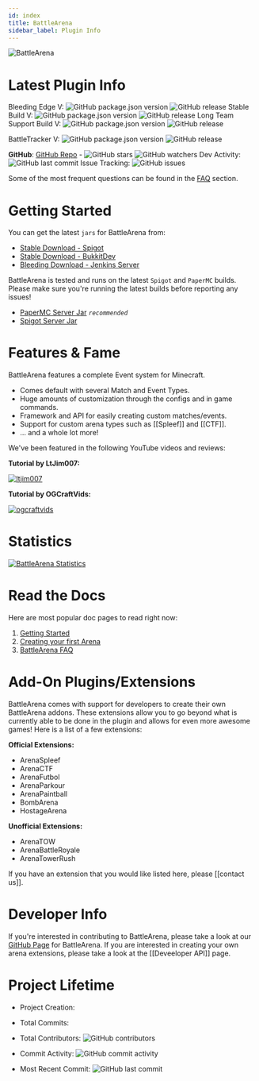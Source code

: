 ```yaml
---
id: index
title: BattleArena
sidebar_label: Plugin Info
---
```


![BattleArena](https://wiki.battleplugins.org/images/6/62/BATTLEARENA.png "BattleArena")

# Latest Plugin Info

Bleeding Edge V: ![GitHub package.json version](https://img.shields.io/github/package-json/v/battleplugins/battlearena.svg?style=flat-square) ![GitHub release](https://img.shields.io/github/release/battleplugins/battlearena.svg?style=flat-square) Stable Build V: ![GitHub package.json version](https://img.shields.io/github/package-json/v/battleplugins/battlearena.svg?style=flat-square) ![GitHub release](https://img.shields.io/github/release/battleplugins/battlearena.svg?style=flat-square) Long Team Support Build V: ![GitHub package.json version](https://img.shields.io/github/package-json/v/battleplugins/battlearena.svg?style=flat-square) ![GitHub release](https://img.shields.io/github/release/battleplugins/battlearena.svg?style=flat-square)

BattleTracker V: ![GitHub package.json version](https://img.shields.io/github/package-json/v/battleplugins/battletracker.svg?style=flat-square) ![GitHub release](https://img.shields.io/github/release/battleplugins/battlearena.svg?style=flat-square)

**GitHub**: [GitHub Repo](https://github.com/battleplugins/battlearena) - ![GitHub stars](https://img.shields.io/github/stars/battleplugins/battlearena.svg?style=social) ![GitHub watchers](https://img.shields.io/github/watchers/battleplugins/battlearena.svg?style=social) Dev Activity: ![GitHub last commit](https://img.shields.io/github/last-commit/battleplugins/battlearena.svg?style=flat-square) Issue Tracking: ![GitHub issues](https://img.shields.io/github/issues/battleplugins/battlearena.svg?style=flat-square)

Some of the most frequent questions can be found in the [FAQ](ba/faq.md) section.

# Getting Started

You can get the latest `jars` for BattleArena from:

- [Stable Download - Spigot](https://www.spigotmc.org/resources/battle-arena.2164/)
- [Stable Download - BukkitDev](https://dev.bukkit.org/projects/battlearena2)
- [Bleeding Download - Jenkins Server](https://ci.battleplugins.org)

BattleArena is tested and runs on the latest `Spigot` and `PaperMC` builds. Please make sure you're running the latest builds before reporting any issues!

- [PaperMC Server Jar](https://papermc.io/downloads) _`recommended`_
- [Spigot Server Jar](https://www.spigotmc.org/wiki/spigot-installation)

# Features & Fame

BattleArena features a complete Event system for Minecraft.

- Comes default with several Match and Event Types.
- Huge amounts of customization through the configs and in game commands.
- Framework and API for easily creating custom matches/events.
- Support for custom arena types such as [[Spleef]] and [[CTF]].
- ... and a whole lot more!

We've been featured in the following YouTube videos and reviews:

**Tutorial by LtJim007:**

[![ltjim007](https://img.youtube.com/vi/dR0tmySt5ac/0.jpg)](https://www.youtube.com/watch?v=dR0tmySt5ac)

**Tutorial by OGCraftVids:**

[![ogcraftvids](https://img.youtube.com/vi/m6E-q_w7tOM/0.jpg)](https://www.youtube.com/watch?v=m6E-q_w7tOM)

# Statistics

[![BattleArena Statistics](https://bstats.org/signatures/bukkit/BattleArena.svg)](https://bstats.org/plugin/bukkit/BattleArena)

# Read the Docs

Here are most popular doc pages to read right now:

1. [Getting Started](ba/getting-started.md)
2. [Creating your first Arena](ba/arenas/simple.md)
3. [BattleArena FAQ](ba/faq.md)

# Add-On Plugins/Extensions

BattleArena comes with support for developers to create their own BattleArena addons. These extensions allow you to go beyond what is currently able to be done in the plugin and allows for even more awesome games! Here is a list of a few extensions:

**Official Extensions:**

- ArenaSpleef
- ArenaCTF
- ArenaFutbol
- ArenaParkour
- ArenaPaintball
- BombArena
- HostageArena

**Unofficial Extensions:**

- ArenaTOW
- ArenaBattleRoyale
- ArenaTowerRush

If you have an extension that you would like listed here, please [[contact us]].

# Developer Info

If you're interested in contributing to BattleArena, please take a look at our [GitHub Page](https://github.com/BattlePlugins/BattleArena) for BattleArena. If you are interested in creating your own arena extensions, please take a look at the [[Deveeloper API]] page.

# Project Lifetime

- Project Creation:

- Total Commits:

- Total Contributors: ![GitHub contributors](https://img.shields.io/github/contributors/battleplugins/battlearena.svg?style=flat-square)

- Commit Activity: ![GitHub commit activity](https://img.shields.io/github/commit-activity/y/battleplugins/battlearena.svg?style=flat-square)

- Most Recent Commit: ![GitHub last commit](https://img.shields.io/github/last-commit/battleplugins/battlearena.svg?style=flat-square)
